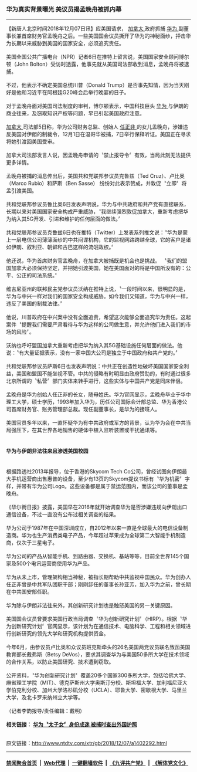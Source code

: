 ### 华为真实背景曝光 美议员揭孟晚舟被抓内幕
------------------------

<div class="wysiwyg">
 【新唐人北京时间2018年12月07日讯】应美国请求，
 <a href="http://www.ntdtv.com/xtr/gb/articlelistbytag_加拿大.html" target="_blank">
  加拿大
 </a>
 政府抓捕
 <a href="http://www.ntdtv.com/xtr/gb/articlelistbytag_华为.html" target="_blank">
  华为
 </a>
 副董事长兼首席财务官孟晚舟之后。一些美国国会议员撕开了华为的神秘面纱，抨击华为长期以来威胁到美国的国家安全，必须追究责任。
 <br/>
 <br/>
 美国全国公共广播电台（NPR）记者6日在推特上留言说，美国国家安全顾问博尔顿（John Bolton）受访时透露，他事先就从美国司法部收到消息，孟晚舟将被逮捕。
 <br/>
 <br/>
 不过，他表示不确定美国总统川普（Donald Trump）是否事先知情，因为当天刚好是他和习近平在阿根廷G20峰会后举行晚宴的日子。
 <br/>
 <br/>
 对于孟晚舟面对美国司法制度的审判，博尔顿表示，中国科技巨头
 <a href="http://www.ntdtv.com/xtr/gb/articlelistbytag_华为.html" target="_blank">
  华为
 </a>
 与伊朗的商业往来，及窃取知识产权等问题，早已引起美国政府注意。
 <br/>
 <br/>
 <a href="http://www.ntdtv.com/xtr/gb/articlelistbytag_加拿大.html" target="_blank">
  加拿大
 </a>
 司法部5日称，华为公司财务总监、创始人
 <a href="http://www.ntdtv.com/xtr/gb/articlelistbytag_任正非.html" target="_blank">
  任正非
 </a>
 的女儿孟晚舟，涉嫌违反美国对伊朗的制裁令，12月1日在温哥华被捕，7日举行保释听证。美国正在寻求将她引渡回美国受审。
 <br/>
 <br/>
 加拿大司法部发言人说，因孟晚舟申请的〝禁止报导令〞有效，当局此刻无法提供更多详情。
 <br/>
 <br/>
 孟晚舟被捕的消息传出后，美国共和党联邦参议员克鲁兹（Ted Cruz）、卢比奥（Marco Rubio）和萨斯（Ben Sasse） 纷纷对此表示赞成，并敦促〝立即〞将孟引渡美国。
 <br/>
 <br/>
 共和党联邦参议员鲁比奥6日发表声明说，华为与中共政府和共产党有直接联系，长期以来对美国国家安全构成严重威胁，〝我继续强烈敦促加拿大，重新考虑把华为纳入其5G开发、引进和维护的任何层面的做法。〞
 <br/>
 <br/>
 共和党联邦参议员克鲁兹6日也在推特（Twitter）上发表系列推文说：〝华为是蒙上一层电信公司薄薄面纱的中共间谍机构，它的监视网路跨越全球，它的客户是诸如伊朗、叙利亚、朝鲜和古巴这样的流氓政权。〞
 <br/>
 <br/>
 他还说，华为首席财务官孟晚舟，在加拿大被捕既是机会也是挑战。 〝我们的盟国加拿大必须保持坚定，并把她引渡美国，她在美国面对的将是中国所没有的：公平、公正的司法系统。〞
 <br/>
 <br/>
 维吉尼亚州的联邦民主党参议员沃纳在推特上说，〝一段时间以来，很明显的是，华为与中兴一样对我们的国家安全构成威胁。如今我们又知道，华为与中兴一样，违反了美国的制裁法律。〞
 <br/>
 <br/>
 他说，川普政府在中兴案中没有全面追责，希望这次能够全面追究华为责任。这起案件〝提醒我们需要严肃看待与华为这样的公司做生意，并允许他们进入我们的市场的风险〞。
 <br/>
 <br/>
 沃纳也呼吁盟国加拿大重新考虑把华为纳入其5G基础设施任何层面的做法。他说：〝有大量证据表示，没有一家中国大公司是独立于中国政府和共产党的。〞
 <br/>
 <br/>
 共和党联邦参议员萨斯6日也发表声明说：中共正在创造性地破坏美国国家安全利益，美国和盟国不能坐视不管。中共的侵略有时明显由政府赞助的，有时通过很多北京所谓的〝私营〞部门实体来转手进行，这些实体与中国共产党是同床伴侣。
 <br/>
 <br/>
 孟晚舟是华为创始人任正非的长女，随母姓氏。华为官网显示，孟晚舟毕业于华中理工大学，硕士学历，1993年加入华为，历任公司国际会计部总监、华为香港公司首席财务官、账务管理部总裁。现任副董事长，是华为的接班人。
 <br/>
 <br/>
 美国官员多年以来，一直怀疑华为有中共政府或军方的背景，认为华为会在中共当局强压下，在其世界各地销售的硬体中植入监听装置或干扰通讯等。
 <br/>
 <br/>
 <h4>
  华为与伊朗非法往来且渗透美国校园
 </h4>
 <br/>
 根据路透社2013年报导，位于香港的Skycom Tech Co公司，曾经试图向伊朗最大手机运营商出售惠普的设备，至少有13页的Skycom提议书标有〝华为机密〞字样，并带有华为公司Logo。这些设备都是属于禁运范围内，而该公司的董事是孟晚舟。
 <br/>
 <br/>
 《华尔街日报》披露，美国早在2016年就开始调查华为是否涉嫌违规向伊朗出口通信设备，不过一直没有公布过相关调查的结果。
 <br/>
 <br/>
 华为公司于1987年在中国深圳成立，自2012年以来一直是全球最大的电信设备制造商。华为也生产消费类电子产品，今年超过苹果成为全球第二大智能手机制造商，仅次于三星电子。
 <br/>
 <br/>
 华为公司的产品从智能手机、到路由器、交换机、基站等等，目前全世界145个国家及500个电讯运营商使用华为产品。
 <br/>
 <br/>
 华为从未上市，管理架构相当神秘，被指长期帮助中共监视中国民众。华为创办人任正非曾是中共军队团职干部；刚刚卸任的董事长孙亚芳，加入华为之前，曾长期在中共国安部任职。
 <br/>
 <br/>
 华为除与伊朗非法往来外，其创新研究计划也是触怒美国的另一关键原因。
 <br/>
 <br/>
 美国国会议员曾要求美国行政当局调查〝华为创新研究计划〞（HIRP）。根据〝华为创新研究计划〞官网显示，该计划为在通信技术、电脑科学、工程和相关领域进行创新研究的领先大学和研究机构提供资金。
 <br/>
 <br/>
 今年6月，由参议员卢比奥和众议员班克斯牵头的26名美国两党议员联名致函美国教育部长戴弗斯（Betsy DeVos），要求其调查华为与美国50多所大学在技术领域的合作关系，以防止美国研究、技术遭到窃取。
 <br/>
 <br/>
 公开资料，〝华为创新研究计划〞覆盖20多个国家300多所大学，包括哈佛大学、麻省理工学院（MIT）、德克萨斯州大学奥斯汀分校、斯坦福大学、加利福尼亚大学伯克利分校、加州大学洛杉矶分校（UCLA）、耶鲁大学、密歇根大学、马里兰大学，及北卡罗来纳州立大学等。
 <br/>
 <br/>
 （记者李韵报导/责任编辑：戴明）
 <br/>
 <br/>
 <b>
  相关链接：
  <a href="http://www.ntdtv.com/xtr/b5/2018/12/07/a1402284.html">
   华为〝太子女〞身份成迷 被捕时查出外国护照
  </a>
 </b>
</div>

<br/>原文链接：http://www.ntdtv.com/xtr/gb/2018/12/07/a1402292.html


------------------------
#### [禁闻聚合首页](https://github.com/gfw-breaker/banned-news/blob/master/README.md) &nbsp;|&nbsp; [Web代理](https://github.com/gfw-breaker/open-proxy/blob/master/README.md) &nbsp;|&nbsp; [一键翻墙软件](https://github.com/gfw-breaker/nogfw/blob/master/README.md) &nbsp;|&nbsp; [《九评共产党》](https://github.com/gfw-breaker/9ping.md/blob/master/README.md#九评之一评共产党是什么) &nbsp;|&nbsp; [《解体党文化》](https://github.com/gfw-breaker/jtdwh.md/blob/master/README.md#绪论)